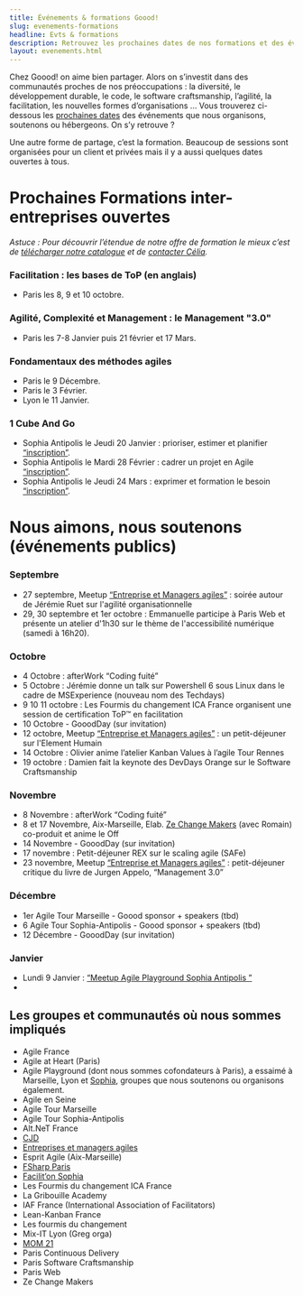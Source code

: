 ```yaml
---
title: Événements & formations Goood!
slug: evenements-formations
headline: Evts & formations
description: Retrouvez les prochaines dates de nos formations et des événements ouverts au public où vous pouvez nous rencontrer.
layout: evenements.html
---
```

Chez Goood! on aime bien partager. Alors on s’investit dans des communautés proches de nos préoccupations : la diversité, le développement durable, le code, le software craftsmanship, l’agilité, la facilitation, les nouvelles formes d’organisations …
Vous trouverez ci-dessous les [prochaines dates](#prochaines-dates) des événements que nous organisons, soutenons ou hébergeons. On s’y retrouve ?

Une autre forme de partage, c’est la formation. Beaucoup de sessions sont organisées pour un client et privées mais il y a aussi quelques dates ouvertes à tous. 

# Prochaines Formations inter-entreprises ouvertes #

*Astuce : Pour découvrir l’étendue de notre offre de formation le mieux c’est de [télécharger notre catalogue](http://www.goood.pro/files/catalogue-formations-goood.pdf) et de [contacter Célia](formation@goood.pro).* 

### Facilitation : les bases de ToP (en anglais) ###
* Paris les 8, 9 et 10 octobre.

### Agilité, Complexité et Management : le Management "3.0" ###
* Paris les 7-8 Janvier puis 21 février et 17 Mars.

### Fondamentaux des méthodes agiles ###
* Paris le 9 Décembre.
* Paris le 3 Février.
* Lyon le 11 Janvier.

### 1 Cube And Go ###
* Sophia Antipolis le Jeudi 20 Janvier : prioriser, estimer et planifier [“inscription”](https://yurplan.com/event/1-CUBE-GO-PRIORISER-ESTIMER-ET-PLANIFIER-SOPHIA-ANTIPOLIS/12819).  
* Sophia Antipolis le Mardi 28 Février : cadrer un projet en Agile [“inscription”](https://yurplan.com/event/1-CUBE-GO-CADRER-UN-PROJET-EN-AGILE-SOPHIA-ANTIPOLIS/13118).
* Sophia Antipolis le Jeudi 24 Mars : exprimer et formation le besoin [“inscription”](https://yurplan.com/event/1-CUBE-GO-EXPRIMER-ET-FORMALISER-LE-BESOIN-SOPHIA-ANTIPOLIS/13119).

<a name="prochaines-dates"></a>
# Nous aimons, nous soutenons (événements publics) #

### Septembre ###
* 27 septembre, Meetup [“Entreprise et Managers agiles”](http://www.meetup.com/fr-FR/entreprise-agile) : soirée autour de Jérémie Ruet sur l'agilité organisationnelle
* 29, 30 septembre et 1er octobre : Emmanuelle participe à Paris Web et présente un atelier d'1h30 sur le thème de l'accessibilité numérique (samedi à 16h20).

### Octobre ###
* 4 Octobre : afterWork “Coding fuité”
* 5 Octobre : Jérémie donne un talk sur Powershell 6 sous Linux dans le cadre de MSExperience (nouveau nom des Techdays)
* 9 10 11 octobre : Les Fourmis du changement ICA France organisent une session de certification ToP&trade; en facilitation
* 10 Octobre - GooodDay (sur invitation)
* 12 octobre, Meetup [“Entreprise et Managers agiles”](http://www.meetup.com/fr-FR/entreprise-agile) : un petit-déjeuner sur l'Element Humain
* 14 Octobre : Olivier anime l’atelier Kanban Values à l’agile Tour Rennes
* 19 octobre : Damien fait la keynote des DevDays Orange sur le Software Craftsmanship

### Novembre ###
* 8 Novembre : afterWork “Coding fuité”
* 8 et 17 Novembre, Aix-Marseille, Elab. [Ze Change Makers](http://zechangemakers.com) (avec Romain) co-produit et anime le Off
* 14 Novembre - GooodDay (sur invitation)
* 17 novembre : Petit-déjeuner REX sur le scaling agile (SAFe)
* 23 novembre, Meetup [“Entreprise et Managers agiles”](http://www.meetup.com/fr-FR/entreprise-agile) : petit-déjeuner critique du livre de Jurgen Appelo, “Management 3.0”

### Décembre ###
* 1er Agile Tour Marseille - Goood sponsor + speakers (tbd)
* 6 Agile Tour Sophia-Antipolis - Goood sponsor + speakers (tbd)
* 12 Décembre - GooodDay (sur invitation)

### Janvier ###
* Lundi 9 Janvier : [“Meetup Agile Playground Sophia Antipolis ”](https://www.meetup.com/fr-FR/Agile-Play-Ground/events/236211472/)
*
## Les groupes et communautés où nous sommes impliqués ##
* Agile France 
* Agile at Heart (Paris)
* Agile Playground (dont nous sommes cofondateurs à Paris), a essaimé à Marseille, Lyon et [Sophia](http://www.meetup.com/Agile-Play-Ground/), groupes que nous soutenons ou organisons également.
* Agile en Seine
* Agile Tour Marseille
* Agile Tour Sophia-Antipolis
* Alt.NeT France
* [CJD](http://www.cjd.net)
* [Entreprises et managers agiles](http://www.meetup.com/fr-FR/entreprise-agile/)
* Esprit Agile (Aix-Marseille)
* [FSharp Paris](https://fsharpparis.github.io/)
* [Facilit’on Sophia](http://www.meetup.com/FacilitON/)  
* Les Fourmis du changement ICA France
* La Gribouille Academy
* IAF France (International Association of Facilitators)
* Lean-Kanban France
* Les fourmis du changement
* Mix-IT Lyon (Greg orga)
* [MOM 21](http://www.mom21.org/)
* Paris Continuous Delivery 
* Paris Software Craftsmanship
* Paris Web
* Ze Change Makers
